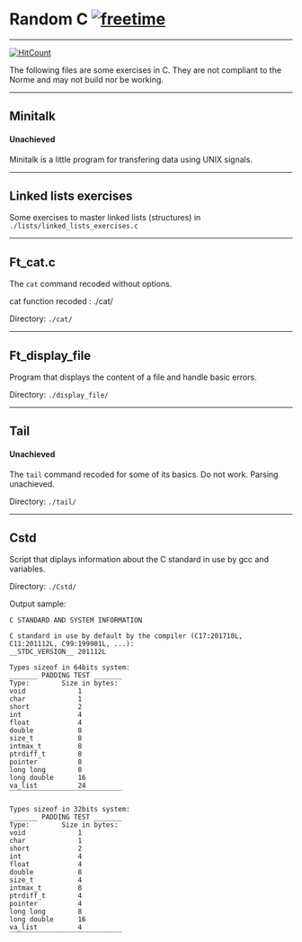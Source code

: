# Random C [![freetime](https://i.imgur.com/8IcDLkc.png)](i.imgur.com/8IcDLkc.png)

---

[![HitCount](http://hits.dwyl.io/Ant0wan/Random-C.svg)](http://hits.dwyl.io/Ant0wan/Random-C)

The following files are some exercises in C. They are not compliant to the Norme and may not build nor be working.

---

## Minitalk

#### Unachieved

Minitalk is a little program for transfering data using UNIX signals.

---

## Linked lists exercises

Some exercises to master linked lists (structures) in `./lists/linked_lists_exercises.c`

---

## Ft_cat.c

The `cat` command recoded without options.

cat function recoded : ./cat/

Directory: `./cat/`

---

## Ft_display_file

Program that displays the content of a file and handle basic errors.

Directory: `./display_file/`

---

## Tail

#### Unachieved

The `tail` command recoded for some of its basics. Do not work. Parsing unachieved.

Directory: `./tail/`

---

## Cstd

Script that diplays information about the C standard in use by gcc and variables.

Directory: `./Cstd/`

Output sample:
```
C STANDARD AND SYSTEM INFORMATION

C standard in use by default by the compiler (C17:201710L, C11:201112L, C99:199901L, ...):
__STDC_VERSION__ 201112L

Types sizeof in 64bits system:
_______ PADDING TEST _______
Type:        Size in bytes:
void             1
char             1
short            2
int              4
float            4
double           8
size_t           8
intmax_t         8
ptrdiff_t        8
pointer          8
long long        8
long double      16
va_list          24
‾‾‾‾‾‾‾‾‾‾‾‾‾‾‾‾‾‾‾‾‾‾‾‾‾‾‾‾

Types sizeof in 32bits system:
_______ PADDING TEST _______
Type:        Size in bytes:
void             1
char             1
short            2
int              4
float            4
double           8
size_t           4
intmax_t         8
ptrdiff_t        4
pointer          4
long long        8
long double      16
va_list          4
‾‾‾‾‾‾‾‾‾‾‾‾‾‾‾‾‾‾‾‾‾‾‾‾‾‾‾‾

```
